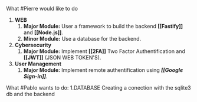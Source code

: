 
What #Pierre  would like to do
1. **WEB**
	1. **Major Module:** User a framework to build the backend **[[Fastify]]** and **[[Node.js]]**.
	2. **Minor Module:** Use a database for the backend.
2. **Cybersecurity**
	1. **Major Module:** Implement **[[2FA]]** Two Factor Authentification and **[[JWT]]** (JSON WEB TOKEN'S).
3. **User Management**
	1. **Major Module:** Implement remote authentification using ***[[Google Sign-in]]***.

What #Pablo wants to do:
	1.DATABASE
		Creating a conection with the sqlite3 db and the backend